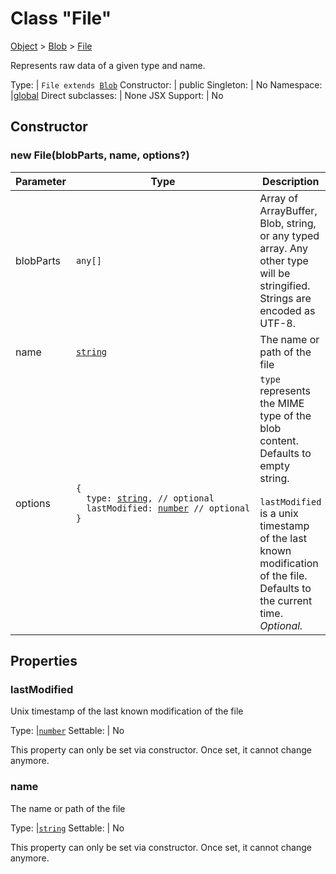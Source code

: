 ---
---
# Class "File"

<a href="https://developer.mozilla.org/en-US/docs/Web/JavaScript/Reference/Global_Objects/Object" title="View &quot;Object&quot; on MDN">Object</a> > <a href="Blob.html" title="Blob Class Reference">Blob</a> > <a href="#" >File</a>

Represents raw data of a given type and name.


Type: | <code style="white-space: nowrap">File extends <a href="Blob.html" title="Blob Class Reference">Blob</a></code>
Constructor: | public
Singleton: | No
Namespace: |<a href="../modules.html#startup" >global</a>
Direct subclasses: | None
JSX Support: | No


## Constructor

### new File(blobParts, name, options?)

Parameter|Type|Description
-|-|-
blobParts | <code style="white-space: nowrap"><a title="Literally any JavaScript value">any</a>[]</code> | Array of ArrayBuffer, Blob, string, or any typed array. Any other type will be stringified. Strings are encoded as UTF-8.
name | <code style="white-space: nowrap"><a href="https://developer.mozilla.org/en-US/docs/Web/JavaScript/Data_structures#String_type" title="View &quot;string&quot; on MDN">string</a></code> | The name or path of the file
options | <code style="white-space: nowrap">{<br/>&nbsp;&nbsp;type: <a href="https://developer.mozilla.org/en-US/docs/Web/JavaScript/Data_structures#String_type" title="View &quot;string&quot; on MDN">string</a>, // optional<br/>&nbsp;&nbsp;lastModified: <a href="https://developer.mozilla.org/en-US/docs/Web/JavaScript/Data_structures#Number_type" title="View &quot;number&quot; on MDN">number</a> // optional<br/>}</code> | `type` represents the MIME type of the blob content. Defaults to empty string. <br/><br/>`lastModified` is a unix timestamp of the last known modification of the file. Defaults to the current time. *Optional.*

## Properties

### lastModified


Unix timestamp of the last known modification of the file

Type: |<code style="white-space: nowrap"><a href="https://developer.mozilla.org/en-US/docs/Web/JavaScript/Data_structures#Number_type" title="View &quot;number&quot; on MDN">number</a></code>
Settable: | No




This property can only be set via constructor. Once set, it cannot change anymore.



### name


The name or path of the file

Type: |<code style="white-space: nowrap"><a href="https://developer.mozilla.org/en-US/docs/Web/JavaScript/Data_structures#String_type" title="View &quot;string&quot; on MDN">string</a></code>
Settable: | No




This property can only be set via constructor. Once set, it cannot change anymore.



